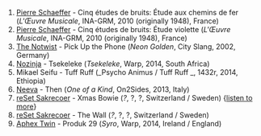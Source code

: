1. [Pierre Schaeffer](http://musicbrainz.org/artist/cc48f77c-32c5-46e1-9f35-119d61671e1b) - Cinq études de bruits: Étude aux chemins de fer (_L'Œuvre Musicale_, INA-GRM, 2010 (originally 1948), France)
1. [Pierre Schaeffer](http://musicbrainz.org/artist/cc48f77c-32c5-46e1-9f35-119d61671e1b) - Cinq études de bruits: Étude violette (_L'Œuvre Musicale_, INA-GRM, 2010 (originally 1948), France)
1. [The Notwist](http://musicbrainz.org/artist/f180cec2-9421-4417-a841-c7372090d13d) - Pick Up the Phone (_Neon Golden_, City Slang, 2002, Germany)
1. [Nozinja](http://musicbrainz.org/artist/67081c57-6fbe-4ecb-8f30-e161b62557ae) - Tsekeleke (_Tsekeleke_, Warp, 2014, South Africa)
1. Mikael Seifu - Tuff Ruff (_Psycho Animus / Tuff Ruff _, 1432r, 2014, Ethiopia)
1. [Neeva](http://musicbrainz.org/artist/74a659d4-afbc-41f3-9776-b4584f5fe1cd) - Then (_One of a Kind_, On2Sides, 2013, Italy)
1. [reSet Sakrecoer](http://musicbrainz.org/artist/6f412e06-0a2b-4cca-9623-9fb9ca950e5e) - Xmas Bowie (_?_, ?, ?, Switzerland / Sweden) {[listen to more](http://sakrecoer.com/assets/mu/files/)}
1. [reSet Sakrecoer](http://musicbrainz.org/artist/6f412e06-0a2b-4cca-9623-9fb9ca950e5e) - The Wall (_?_, ?, ?, Switzerland / Sweden)
1. [Aphex Twin](http://musicbrainz.org/artist/f22942a1-6f70-4f48-866e-238cb2308fbd) - Produk 29 (_Syro_, Warp, 2014, Ireland / England)
